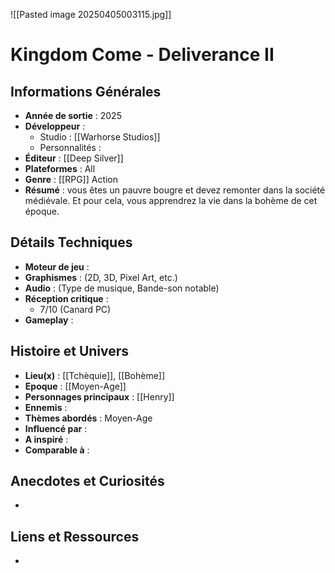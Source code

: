 ![[Pasted image 20250405003115.jpg]]
# Kingdom Come - Deliverance II

## Informations Générales

- **Année de sortie** : 2025
- **Développeur** : 
	- Studio : [[Warhorse Studios]]
	- Personnalités : 
- **Éditeur** : [[Deep Silver]]
- **Plateformes** : All
- **Genre** : [[RPG]] Action
- **Résumé** : vous êtes un pauvre bougre et devez remonter dans la société médiévale. Et pour cela, vous apprendrez la vie dans la bohème de cet époque.

## Détails Techniques
- **Moteur de jeu** : 
- **Graphismes** : (2D, 3D, Pixel Art, etc.)
- **Audio** : (Type de musique, Bande-son notable)
- **Réception critique** : 
	- 7/10 (Canard PC)
- **Gameplay** :

## Histoire et Univers
- **Lieu(x)** : [[Tchèquie]], [[Bohème]]
- **Epoque** : [[Moyen-Age]]
- **Personnages principaux** : [[Henry]]
- **Ennemis** : 
- **Thèmes abordés** : Moyen-Age
- **Influencé par** : 
- **A inspiré** : 
- **Comparable à** :
## Anecdotes et Curiosités
- 
## Liens et Ressources
- 